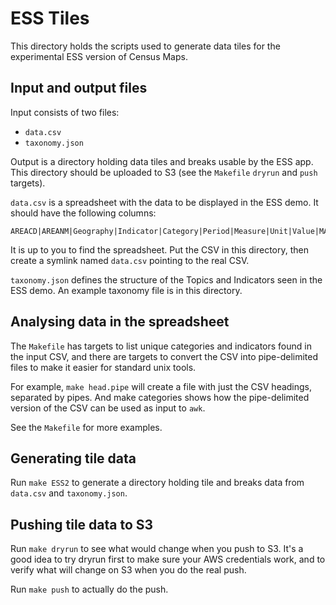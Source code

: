 # ESS Tiles

This directory holds the scripts used to generate data tiles for the experimental ESS version of Census Maps.

## Input and output files

Input consists of two files:

* `data.csv`
* `taxonomy.json`

Output is a directory holding data tiles and breaks usable by the ESS app.
This directory should be uploaded to S3 (see the `Makefile` `dryrun` and `push` targets).

`data.csv` is a spreadsheet with the data to be displayed in the ESS demo.
It should have the following columns:

	AREACD|AREANM|Geography|Indicator|Category|Period|Measure|Unit|Value|MAD

It is up to you to find the spreadsheet.
Put the CSV in this directory, then create a symlink named `data.csv` pointing to the real CSV.

`taxonomy.json` defines the structure of the Topics and Indicators seen in the ESS demo.
An example taxonomy file is in this directory.

## Analysing data in the spreadsheet

The `Makefile` has targets to list unique categories and indicators found in the input CSV, and there are targets to convert the CSV into pipe-delimited files to make it easier for standard unix tools.

For example, `make head.pipe` will create a file with just the CSV headings, separated by pipes.
And make categories shows how the pipe-delimited version of the CSV can be used as input to `awk`.

See the `Makefile` for more examples.

## Generating tile data

Run `make ESS2` to generate a directory holding tile and breaks data from `data.csv` and `taxonomy.json`.

## Pushing tile data to S3

Run `make dryrun` to see what would change when you push to S3.
It's a good idea to try dryrun first to make sure your AWS credentials work, and to verify what will change on S3 when you do the real push.

Run `make push` to actually do the push.
